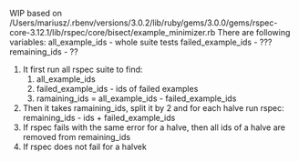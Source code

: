 WIP
based on /Users/mariusz/.rbenv/versions/3.0.2/lib/ruby/gems/3.0.0/gems/rspec-core-3.12.1/lib/rspec/core/bisect/example_minimizer.rb
There are following variables:
all_example_ids - whole suite tests
failed_example_ids - ???
remaining_ids - ??

1. It first run all rspec suite to find:
   1. all_example_ids
   2. failed_example_ids - ids of failed examples
   3. ramaining_ids = all_example_ids - failed_example_ids
2. Then it takes ramaining_ids, split it by 2 and for each halve run rspec: remaining_ids - ids + failed_example_ids  
3. If rspec fails with the same error for a halve, then all ids of a halve are removed from remaining_ids
4. If rspec does not fail for a halvek


